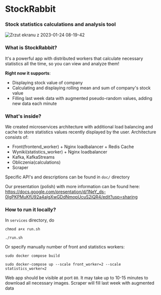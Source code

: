 # StockRabbit
### Stock statistics calculations and analysis tool

![Zrzut ekranu z 2023-01-24 08-19-42](https://user-images.githubusercontent.com/34144008/214241066-ed2fc919-1e46-4061-af4d-ca88255d78c2.png)

### What is StockRabbit?

It's a powerful app with distributed workers that calculate necessary statistics all the time, so you can view and analyze them! 

**Right now it supports**:
- Displaying stock value of company
- Calculating and displaying rolling mean and sum of company's stock value
- Filling last week data with augmented pseudo-random values, adding new data each minute

### What's inside?

We created microservices architecture with additional load balancing and cache to store statistics values recently displayed by the user. Architecture consists of:
- Front(frontend_worker) + Nginx loadbalancer + Redis Cache
- Wyniki(statistics_worker) + Nginx loadbalancer
- Kafka, KafkaStreams
- Obliczenia(calculations)
- Scraper

Specific API's and descriptions can be found in `doc/` directory

Our presentation (polish) with more information can be found here: https://docs.google.com/presentation/d/1NeY_ds-0lgPKPMuKfU92a4aIgXwGDdNmopUcuS2iQR4/edit?usp=sharing


### How to run it locally?

In `services` directory, do 

`chmod a+x run.sh`

`./run.sh`

Or specify manually number of front and statistics workers:

`sudo docker compose build`

`sudo docker-compose up --scale front_worker=2 --scale statistics_worker=2`

Web app should be visible at port `80`. It may take up to 10-15 minutes to download all necessary images. Scraper will fill last week with augmented data
